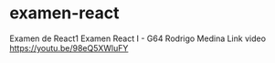 # examen-react
 Examen de React1
Examen React I - G64 Rodrigo Medina 
Link video https://youtu.be/98eQ5XWluFY
